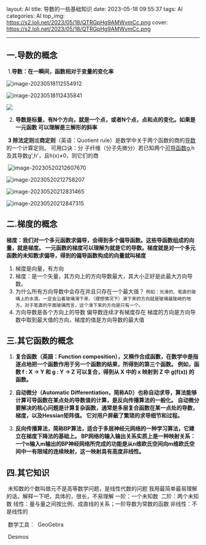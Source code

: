layout: AI
title: 导数的一些基础知识
date: 2023-05-18 09:55:37
tags: AI
categories: AI
top_img: https://s2.loli.net/2023/05/18/QTRGpHg9AMWvmCc.png
cover: https://s2.loli.net/2023/05/18/QTRGpHg9AMWvmCc.png

------

## 一.导数的概念

​             1.**导数：在一瞬间，函数相对于变量的变化率**

![image-20230518112554912](https://s2.loli.net/2023/05/18/e9mNApCyPSR2rJ5.png)

![image-20230518112435841](https://s2.loli.net/2023/05/18/i4Q1zTDKVCRnPbx.png)

![](https://s2.loli.net/2023/05/18/QTRGpHg9AMWvmCc.png)

2. **导数是标量，有N个方向，就是一个点，或者N个点，点和点的变化。如果是一元函数 可以理解是三解形的斜率**

​            **3 除法定则**或**商定则**（英语：Quotient rule）是数学中关于两个函数的商的[导数](https://zh.wikipedia.org/wiki/导数)的一个计算定则。 可用口诀：分				子纤维（分子先微分）若已知两个[可导函数](https://zh.wikipedia.org/wiki/导数)g,h及其导数g',h'，且h(x)≠0，则它们的商

​    ![image-20230520212607670](https://s2.loli.net/2023/05/20/Mbf9l3AH7YovpwL.png)

![image-20230520212758207](https://s2.loli.net/2023/05/20/grjCISm2zY5TVLB.png)

![image-20230520212831465](https://s2.loli.net/2023/05/20/5IUAaMc3OQnDJXe.png)

![image-20230520212847315](https://s2.loli.net/2023/05/20/Z7sk1VeJf8cxqRW.png)

## 二.梯度的概念

**梯度：我们对一个多元函数求偏导，会得到多个偏导函数。这些导函数组成的向量，就是梯度。 一元函数的梯度可以理解为就是它的导数。梯度就是对一个多元函数的未知数求偏导，得到的偏导函数构成的向量就叫梯度**

1. 梯度是向量，有方向
2. 梯度：是一个矢量，其方向上的方向导数最大，其大小正好是此最大方向导数。
3. 为什么所有方向导数中会存在并且只存在一个最大值？
   `例如：光滑的、笔直的玻璃上的水滴，一定会沿着玻璃滑下来，（理想情况下）滑下来的方向就是玻璃最陡峭的地方。对于笔直的平面玻璃而言，这个滑下来的方向是只有一个。`
4. 方向导数是各个方向上的导数
   偏导数连续才有梯度存在
   梯度的方向是方向导数中取到最大值的方向，梯度的值是方向导数的最大值

## 三.其它函数的概念

1. **复合函数（英語：Function composition），又稱作合成函數，在数学中是指逐点地把一个函数作用于另一个函数的结果，所得到的第三个函数。 例如，函数 f : X → Y 和 g : Y → Z 可以复合，得到从 X 中的 x 映射到 Z 中 g(f(x)) 的函数。**

2. **自动微分（Automatic Differentiation，简称AD）也称自动求导，算法能够计算可导函数在某点处的导数值的计算，是反向传播算法的一般化。 自动微分要解决的核心问题是计算复杂函数，通常是多层复合函数在某一点处的导数，梯度，以及Hessian矩阵值。 它对用户屏蔽了繁琐的求导细节和过程。**

3. **反向传播算法，简称BP算法，适合于多层神经元网络的一种学习算法，它建立在梯度下降法的基础上。 BP网络的输入输出关系实质上是一种映射关系：一个n输入m输出的BP神经网络所完成的功能是从n维欧氏空间向m维欧氏空间中一有限域的连续映射，这一映射具有高度非线性。**

   

##  四.其它知识

​         未知数的个数叫做元不是高等数学问题，是线性代数的问题
​         我用最简单最易理解的话，解释一下吧，具体的，很长，不易理解
​         一阶：一个未知数
​         二阶：两个未知数
​         线性：量与量之间按比例、成直线的关系；一阶导数为常数的函数
​        非线性：不是线性的

​        数学工具：
​       GeoGebra

​       Desmos



